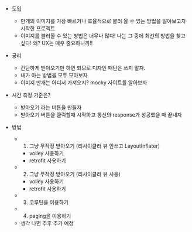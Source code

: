 - 도입
  - 만개의 이미지를 가장 빠르거나 효율적으로 불러 올 수 있는 방법을 알아보고자 시작한 프로젝트
  - 이미지를 불러올 수 있는 방법은 너무나 많다! 나는 그 중에 최선의 방법을 찾고 싶다! 왜? UX는 매우 중요하니까!!
  
- 궁리
  - 간단하게 받아오기만 하면 되므로 디자인 패턴은 쓰지 말자.
  - 내가 아는 방법을 모두 모아보자
  - 이미지 만개는 어디서 가져오지? mocky 사이트를 알아보자
  
- 시간 측정 기준은?
  - 받아오기 라는 버튼을 만들자
  - 받아오기 버튼을 클릭할때 시작하고 통신의 response가 성공했을 때 끝내자
  
- 방법
  - 1. 그냥 무작정 받아오기 (리사이클러 뷰 안쓰고 LayoutInflater)
    - volley 사용하기
    - retrofit 사용하기
  - 2. 그냥 무작정 받아오기 (리사이클러 뷰 사용)
    - volley 사용하기
    - retrofit 사용하기
  - 3. 코루틴을 이용하기
  - 4. paging을 이용하기
  - 생각 나면 추후 추가 예정
